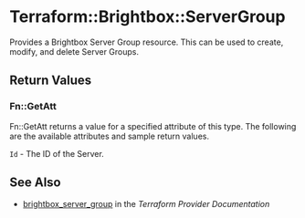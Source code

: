 # Terraform::Brightbox::ServerGroup

Provides a Brightbox Server Group resource. This can be used to create,
modify, and delete Server Groups.

## Return Values

### Fn::GetAtt

Fn::GetAtt returns a value for a specified attribute of this type. The following are the available attributes and sample return values.

`Id` - The ID of the Server.

## See Also

* [brightbox_server_group](https://www.terraform.io/docs/providers/brightbox/r/server_group.html) in the _Terraform Provider Documentation_